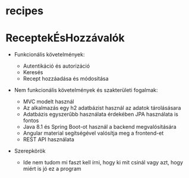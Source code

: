# recipes
# ReceptekÉsHozzávalók

- Funkcionális követelmények:
  - Autentikáció és autorizáció
  - Keresés
  - Recept hozzáadása és módosítása

- Nem funkcionális követelmények és szakterületi fogalmak:
  - MVC modelt használ
  - Az alkalmazás egy h2 adatbázist használ az adatok tárolásásara
  - Adatbázis egyszerűbb használata érdekében JPA használata is fontos
  - Java 8.1 és Spring Boot-ot használ a backend megvalósítására
  - Angular material segítségével valósítja meg a frontend-et
  - REST API használata
  
- Szerepkörök
  - Ide nem tudom mi faszt kell írni, hogy ki mit csinál vagy azt, hogy miért is jó ez a program

